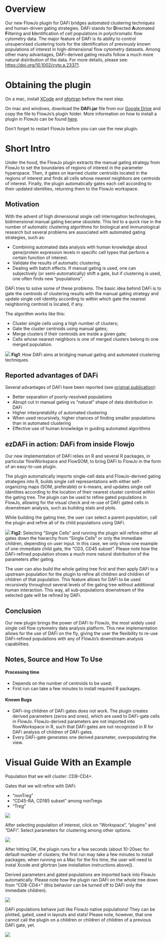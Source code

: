 Overview
========

Our new FlowJo plugin for DAFi bridges automated clustering techniques
and human-driven gating strategies. DAFi stands for **D**irected
**A**utomated **F**iltering and **I**dentification of cell populations
in polychromatic flow cytometry data. The major feature of DAFi is its
ability to control unsupervised clustering tools for the identification
of previously known populations of interest in high-dimensional flow
cytometry datasets. Among other many advantages, DAFi-derived gating
results follow a much more natural distribution of the data. For more
details, please see: <https://doi.org/10.1002/cyto.a.23371>.

Obtaining the plugin
====================

On a mac, install
[XCode](https://apps.apple.com/us/app/xcode/id497799835?mt=12) and
[gfortran](https://github.com/fxcoudert/gfortran-for-macOS/releases)
before the next step.

On mac and windows, download the **DAFi.jar** file from our [Google
Drive](https://drive.google.com/drive/folders/1fdTVdbz8S_v58oPX8jpYDudL4wRAge2a)
and copy the file to FlowJo’s plugin folder. More information on how to
install a plugin in FlowJo can be found
[here](http://docs.flowjo.com/d2/plugins/installing-plugins/).

Don’t forget to restart FlowJo before you can use the new plugin.

<!---  (Give it try! Just download the __DAFi.jar__ file above (soon you will also find it on [FlowJo's Plugin page](https://www.flowjo.com/exchange/#/)) and copy the file to your FlowJo plugins folder! Don't forget to restart FlowJo before using a new plugin.) --->
Short Intro
===========

Under the hood, the FlowJo plugin extracts the manual gating strategy
from FlowJo to set the boundaries of regions of interest in the
parameter hyperspace. Then, it gates on learned cluster centroids
located in the regions of interest and finds all cells whose nearest
neighbors are centroids of interest. Finally, the plugin automatically
gates each cell according to their updated identities, returning them to
the FlowJo workspace.

Motivation
----------

With the advent of high dimensional single cell interrogation
technologies, bidimensional manual gating became obsolete. This led to a
quick rise in the number of automatic clustering algorithms for
biological and immunological research but several problems are
associated with automated gating strategies, such as:

-   Combining automated data analysis with human knowledge about
    gene/protein expression levels in specific cell types that perform a
    certain function of interest.
-   Validate the results of automatic clustering.
-   Dealing with batch effects. If manual gating is used, one can
    subjectively (or semi-automatically) shift a gate, but if clustering
    is used, one often finds new “populations”.

DAFi tries to solve some of these problems. The basic idea behind DAFi
is to gate the centroids of clustering results with the manual gating
strategy and update single cell identity according to within which gate
the nearest neighboring centroid is located, if any.

The algorithm works like this:

-   Cluster single cells using a high number of clusters;
-   Gate the cluster centroids using manual gates;
-   Merge clusters if their centroids are inside a given gate;
-   Cells whose nearest neighbors is one of merged clusters belong to
    one merged population.

![](figures/Fig1.png) **Fig1**: How DAFi aims at bridging manual gating
and automated clustering techniques.

Reported advantages of DAFi
---------------------------

Several advantages of DAFi have been reported (see [original
publication](https://doi.org/10.1002/cyto.a.23371)):

-   Better separation of poorly-resolved populations
-   Abrupt cut in manual gating vs “natural” shape of data distribution
    in DAFi
-   Higher interpretability of automated clustering
-   When used recursively, higher chances of finding smaller populations
    than in automated clustering
-   Effective use of human knowledge in guiding automated algorithms

ezDAFi in action: DAFi from inside Flowjo
-----------------------------------------

Our new implementation of DAFi relies on R and several R packages, in
particular flowWorkspace and FlowSOM, to bring DAFi to FlowJo in the
form of an easy-to-use plugin.

The plugin automatically imports single-cell data and FlowJo-derived
gating strategies into R, builds single cell representations with either
self-organizing maps (SOM, preferable) or k-means, and updates single
cell identities according to the location of their nearest cluster
centroid within the gating tree. The plugin can be used to refine gated
populations in FlowJo, allowing for the visual check and re-use of DAFi
gated cells in downstream analysis, such as building stats and plots.

While building the gating tree, the user can select a parent population,
call the plugin and refine all of its child populations using DAFi.

![](figures/Fig2.png) **Fig2**: Selecting “Single Cells” and running the
plugin will refine either all gates down the hierarchy from “Single
Cells” or only the immediate children, depending on user input. In this
case, we only show one example of one immediate child gate, the “CD3,
CD45 subset”. Please note how the DAFi-refined population shows a much
more natural distribution of the parameters after gating.

The user can also build the whole gating tree first and then apply DAFi
to a upstream population for the plugin to refine all children and
children of children of that population. This feature allows for DAFi to
be used recursively throughout several levels of the gating tree without
additional human interaction. This way, all sub-populations downstream
of the selected gate will be refined by DAFi.

Conclusion
----------

Our new plugin brings the power of DAFi to FlowJo, the most widely used
single cell flow cytometry data analysis platform. This new
implementation allows for the use of DAFi on the fly, giving the user
the flexibility to re-use DAFi-refined populations with any of FlowJo’s
downstream analysis capabilities.

Notes, Source and How To Use
----------------------------

#### Processing time

-   Depends on the number of centroids to be used;
-   First run can take a few minutes to install required R packages.

#### Known Bugs

-   DAFi-ing children of DAFi gates does not work. The plugin creates
    derived parameters (zeros and ones), which are used to DAFi-gate
    cells in FlowJo. FlowJo-derived parameters are not imported into
    flowWorkspace in R, such that DAFi gates are not recognized in R for
    DAFi analysis of children of DAFi gates.
-   Every DAFi-gate generates one derived parameter, overpopulating the
    view.

Visual Guide With an Example
============================

Population that we will cluster: CD8-CD4+.

Gates that we will refine with DAFi:

-   “nonTreg”
-   “CD45-RA, CD185 subset” among nonTregs
-   “Treg”

![](figures/VisualGuide1.png)

After selecting population of interest, click on “Workspace”, “plugins”
and “DAFi”. Select parameters for clustering among other options.

![](figures/VisualGuide2.png)

After hitting OK, the plugin runs for a few seconds (about 10-20sec for
default number of clusters; the first run may take a few minutes to
install packages; when running on a Mac for the firs time, the user will
need to instal Xcode and gfortran \[see installation instructions
above\]).

Derived parameters and gated populations are imported back into FlowJo
automatically. Please note how the plugin ran DAFi on the whole tree
down from “CD8-CD4+” (this behavior can be turned off to DAFi only the
immediate children).

![](figures/VisualGuide3.png)

DAFi populations behave just like FlowJo native populations! They can be
plotted, gated, used in layouts and stats! Please note, however, that
one cannot call the plugin on a children or children of children of a
previous DAFi gate, yet.

![](figures/VisualGuide4.png)
